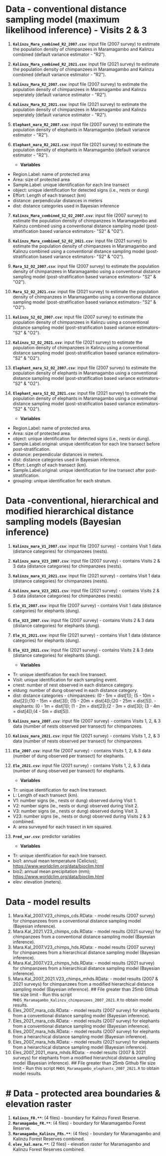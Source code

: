 # Data - conventional distance sampling model (maximum likelihood inference) - Visits 2 & 3

1.  **`Kalinzu_Mara_combined_R2_2007.csv`**: input file (2007 survey) to estimate the population density of chimpanzees in Maramagambo and Kalinzu combined (default variance estimator - "R2").

2.  **`Kalinzu_Mara_combined_R2_2021.csv`**: input file (2021 survey) to estimate the population density of chimpanzees in Maramagambo and Kalinzu combined (default variance estimator - "R2").

3.  **`Kalinzu_Mara_R2_2007.csv`**: input file (2007 survey) to estimate the population density of chimpanzees in Maramagambo and Kalinzu seperately (default variance estimator - "R2").

4.  **`Kalinzu_Mara_R2_2021.csv`**: input file (2021 survey) to estimate the population density of chimpanzees in Maramagambo and Kalinzu seperately (default variance estimator - "R2").

5.  **`Elephant_mara_R2_2007.csv`**: input file (2007 survey) to estimate the population density of elephants in Maramagambo (default variance estimator - "R2").

6.  **`Elephant_mara_R2_2021.csv`**: input file (2021 survey) to estimate the population density of elephants in Maramagambo (default variance estimator - "R2").

    -   **Variables**

-   Region.Label: name of protected area
-   Area: size of protected area
-   Sample.Label: unique identification for each line transect
-   object: unique identification for detected signs (i.e., nests or dung)
-   Effort: Length of each transect (km)
-   distance: perpendicular distances in meters
-   dist:     distance categories used in Bayesian inference


7.  **`Kalinzu_Mara_combined_S2_O2_2007.csv`**: input file (2007 survey) to estimate the population density of chimpanzees in Maramagambo and Kalinzu combined using a conventional distance sampling model (post-stratification based variance estimators- "S2" & "O2").

8. **`Kalinzu_Mara_combined_S2_O2_2021.csv`**: input file (2021 survey) to estimate the population density of chimpanzees in Maramagambo and Kalinzu combined using a conventional distance sampling model (post-stratification based variance estimators- "S2" & "O2").

9.  **`Mara_S2_O2_2007.csv`**: input file (2007 survey) to estimate the population density of chimpanzees in Maramagambo using a conventional distance sampling model (post-stratification based variance estimators- "S2" & "O2").

10. **`Mara_S2_O2_2021.csv`**: input file (2021 survey) to estimate the population density of chimpanzees in Maramagambo using a conventional distance sampling model (post-stratification based variance estimators- "S2" & "O2").

11.  **`Kalinzu_S2_O2_2007.csv`**: input file (2007 survey) to estimate the population density of chimpanzees in Kalinzu using a conventional distance sampling model (post-stratification based variance estimators- "S2" & "O2").

12.  **`Kalinzu_S2_O2_2021.csv`**: input file (2021 survey) to estimate the population density of chimpanzees in Kalinzu using a conventional distance sampling model (post-stratification based variance estimators- "S2" & "O2").

13.  **`Elephant_mara_S2_O2_2007.csv`**: input file (2007 survey) to estimate the population density of elephants in Maramagambo using a conventional distance sampling model (post-stratification based variance estimators- "S2" & "O2").

14. **`Elephant_mara_S2_O2_2021.csv`**: input file (2021 survey) to estimate the population density of elephants in Maramagambo using a conventional distance sampling model (post-stratification based variance estimators- "S2" & "O2").


    -  **Variables**

-   Region.Label: name of protected area.
-   Area: size of protected area.
-   object: unique identification for detected signs (i.e., nests or dung).
-   Sample.Label.original: unique identification for each line transect before post-stratification.
-   distance: perpendicular distances in meters.
-   dist:     distance categories used in Bayesian inference.
-   Effort: Length of each transect (km).
-   Sample.Label.original: unique identification for line transect after post-stratification.
-   grouping: unique identification for each stratum.


# Data -conventional, hierarchical  and modified hierarchical distance sampling models (Bayesian inference)

1.  **`Kalinzu_mara_V1_2007.csv`**: input file (2007 survey) - contains Visit 1 data (distance categories) for chimpanzees (nests). 
2.  **`Kalinzu_mara_V23_2007.csv`**: input file (2007 survey) - contains Visits 2 & 3 data (distance categories) for chimpanzees (nests).
3.  **`Kalinzu_mara_V1_2021.csv`**: input file (2021 survey) - contains Visit 1 data (distance categories) for chimpanzees (nests).
4.  **`Kalinzu_mara_V23_2021.csv`**: input file (2021 survey) - contains Visits 2 & 3 data (distance categories) for chimpanzees (nests). 
5.  **`Ele_V1_2007.csv`**: input file (2007 survey) - contains Visit 1 data (distance categories) for elephants (dung).
6.  **`Ele_V23_2007.csv`**: input file (2007 survey) - contains Visits 2 & 3 data (distance categories) for elephants (dung).
7.  **`Ele_V1_2021.csv`**: input file (2021 survey) - contains Visit 1 data (distance categories) for elephants (dung).
8.  **`Ele_V23_2021.csv`**: input file (2021 survey) - contains Visits 2 & 3 data (distance categories) for elephants (dung).


    -   **Variables**


-   Tr: unique identification for each line transect. 
-   Visit: unique identification for each sampling event.
-   cnest: number of nest observed in each distance category.
-   eldung: number of dung observed in each distance category.
-   dist:  distance categories 
         - chimpanzees: (0 - 5m = dist[1]); (5 - 10m = dist[2]);(10 - 15m = dist[3]); (15 - 20m = dist[4]);(20 - 25m = dist[5]).
         - elephants: (0 - 1m = dist[1]); (1 - 2m = dist[2]);(2 - 3m = dist[3]); (3 - 4m = dist[4]);(4 - 5m = dist[5]).




9.  **`Kalinzu_mara_2007.csv`**: input file (2007 survey) - contains Visits 1, 2, & 3 data (number of nests observed per transect) for chimpanzees.
10.  **`Kalinzu_mara_2021.csv`**: input file (2021 survey)  - contains Visits 1, 2, & 3 data (number of nests observed per transect) for chimpanzees.
11.  **`Ele_2007.csv`**: input file (2007 survey) - contains Visits 1, 2, & 3 data (number of dung observed per transect) for elephants.
12.  **`Ele_2021.csv`**: input file (2021 survey)  - contains Visits 1, 2, & 3 data (number of dung observed per transect) for elephants.

        -   **Variables**

-   Tr: unique identification for each line transect. 
-   L: Length of each transect (km).
-   V1: number signs (ie., nests or dung) observed during Visit 1.
-   V2: number signs (ie., nests or dung) observed during Visit 2.
-   V3: number signs (ie., nests or dung) observed during Visit 3.
-   V23: number signs (ie., nests or dung) observed during Visits 2 & 3 combined.
-   A: area surveyed for each trasect in km squared.


13.  **`Pred_var.csv`**: predictor variables

     -   **Variables**
-   Tr: unique identification for each line transect. 
-   bio1: annual mean temperature (Celicius); https://www.worldclim.org/data/bioclim.html
-   bio2: annual mean precipitation (mm); https://www.worldclim.org/data/bioclim.html
-   elev: elevation (meters).


# Data - model results

1. Mara.Kal_2007.V23_chimps_cds.RData: - model results (2007 survey) for chimpanzees from a conventional distance sampling model (Bayesian inference).
2. Mara.Kal_2021.V23_chimps_cds.RData: - model results (2021 survey) for chimpanzees from a conventional distance sampling model (Bayesian inference).
3. Mara.Kal_2007.V23_chimps_hds.RData: - model results (2007 survey) for chimpanzees from a hierarchical distance sampling model (Bayesian inference).
4. Mara.Kal_2007.V23_chimps_hds.RData: - model results (2021 survey) for chimpanzees from a hierarchical distance sampling model (Bayesian inference).
5. Mara.Kal_2007_2021.V23_chimps_mhds.RData: - model results (2007 & 2021 surveys) for chimpanzees from a modified hierarchical distance sampling model (Bayesian inference).
					## File greater than 25mb Github file size limit - Run this script `MHDS_Maramagambo_Kalinzu_chimpanzees_2007_2021.R` to obtain model results.
6. Eles_2007_mara_cds.RData: - model results (2007 survey) for elephants from a conventional distance sampling model (Bayesian inference).
7. Eles_2021_mara_cds.RData: - model results (2007 survey) for elephants from a conventional distance sampling model (Bayesian inference).
8. Eles_2007_mara_hds.RData: - model results (2007 survey) for elephants from a heirarchical distance sampling model (Bayesian inference).
9. Eles_2007_mara_hds.RData: - model results (2021 survey) for elephants from a heirarchical distance sampling model (Bayesian inference).
10. Eles_2007_2021_mara_mhds.RData: - model results (2007 & 2021 surveys) for elephants from a modified hierarchical distance sampling model (Bayesian inference).
                                     ## File greater than 25mb Github file size limit - Run this script `MHDS_Maramagambo_elephants_2007_2021.R` to obtain model results.

# # Data - protected area boundaries & elevation raster

1.  **`Kalinzu_FR.**`**:  (4 files) -  boundary for Kalinzu Forest Reserve. 
2.  **`Maramagambo_FR.**`**:  (4 files) -  boundary for Maramagambo Forest Reserve. 
3.  **`Maramagambo_Kalinzu_FRs.**`**:  (4 files) -  boundary for Maramagambo and Kalinzu Forest Reserves combined. 
4.  **`elev_kal.mara.**`**:  (2 files) -  elevation raster for Maramagambo and Kalinzu Forest Reserves combined. 


